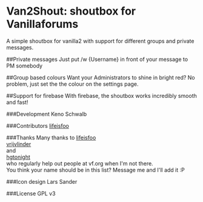 # Van2Shout: shoutbox for Vanillaforums
A simple shoutbox for vanilla2 with support for different groups and private messages.

##Private messages
Just put /w {Username} in front of your message to PM somebody

##Group based colours
Want your Administrators to shine in bright red?
No problem, just set the the colour on the settings page.

##Support for firebase
With firebase, the shoutbox works incredibly smooth and fast!

###Development
Keno Schwalb

###Contributors
[lifeisfoo](http://vanillaforums.org/profile/43188/lifeisfoo)

###Thanks
Many thanks to
[lifeisfoo](http://vanillaforums.org/profile/43188/lifeisfoo)   
[vrijvlinder](http://vanillaforums.org/profile/40152/vrijvlinder)   
and   
[hgtonight](http://vanillaforums.org/profile/38268/hgtonight)   
who regularly help out people at vf.org when I'm not there.   
You think your name should be in this list? Message me and I'll add it :P

###Icon design
Lars Sander

###License
GPL v3

